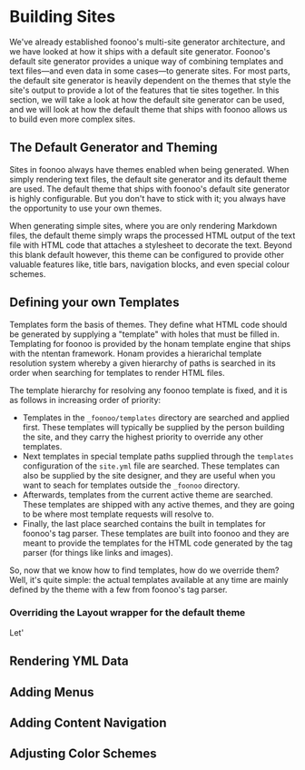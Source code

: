 # Building Sites

We've already established foonoo's multi-site generator architecture, and we have looked at how it ships with a default site generator. Foonoo's default site generator provides a unique way of combining templates and text files—and even data in some cases—to generate sites. For most parts, the default site generator is heavily dependent on the themes that style the site's output to provide a lot of the features that tie sites together. In this section, we will take a look at how the default site generator can be used, and we will look at how the default theme that ships with foonoo allows us to build even more complex sites.

## The Default Generator and Theming
Sites in foonoo always have themes enabled when being generated. When simply rendering text files, the default site generator and its default theme are used. The default theme that ships with foonoo's default site generator is highly configurable. But you don't have to stick with it; you always have the opportunity to use your own themes.

When generating simple sites, where you are only rendering Markdown files, the default theme simply wraps the processed HTML output of the text file with HTML code that attaches a stylesheet to decorate the text. Beyond this blank default however, this theme can be configured to provide other valuable features like, title bars, navigation blocks, and even special colour schemes.

## Defining your own Templates
Templates form the basis of themes. They define what HTML code should be generated by supplying a "template" with holes that must be filled in. Templating for foonoo is provided by the honam template engine that ships with the ntentan framework. Honam provides a hierarichal template resolution system whereby a given hierarchy of paths is searched in its order when searching for templates to render HTML files.

The template hierarchy for resolving any foonoo template is fixed, and it is as follows in increasing order of priority:

- Templates in the `_foonoo/templates` directory are searched and applied first. These templates will typically be supplied by the person building the site, and they carry the highest priority to override any other templates.
- Next templates in special template paths supplied through the `templates` configuration of the `site.yml` file are searched. These templates can also be supplied by the site designer, and they are useful when you want to seach for templates outside the `_foonoo` directory.
- Afterwards, templates from the current active theme are searched. These templates are shipped with any active themes, and they are going to be where most template requests will resolve to.
- Finally, the last place searched contains the built in templates for foonoo's tag parser. These templates are built into foonoo and they are meant to provide the templates for the HTML code generated by the tag parser (for things like links and images).

So, now that we know how to find templates, how do we override them? Well, it's quite simple: the actual templates available at any time are mainly defined by the theme with a few from foonoo's tag parser.

### Overriding the Layout wrapper for the default theme
Let'

## Rendering YML Data

## Adding Menus

## Adding Content Navigation

## Adjusting Color Schemes
